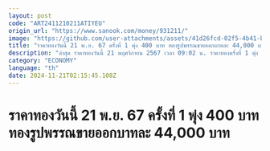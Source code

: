 ```yaml
---
layout: post
code: "ART2411210211ATIYEU"
origin_url: "https://www.sanook.com/money/931211/"
image: "https://github.com/user-attachments/assets/41d26fcd-02f5-4b41-b1e6-7e4638ff0c63"
title: "ราคาทองวันนี้ 21 พ.ย. 67 ครั้งที่ 1 พุ่ง 400 บาท ทองรูปพรรณขายออกบาทละ 44,000 บาท"
description: "ล่าสุด ราคาทองวันนี้ 21 พฤศจิกายน 2567 เวลา 09:02 น. ราคาทองครั้งที่ 1 พุ่ง 400 บาท ทองคำแท่งบาทละ 43,500 บาท ทองรูปพรรณบาทละ 44,000 บาท"
category: "ECONOMY"
language: "th"
date: 2024-11-21T02:15:45.108Z
---
```


# ราคาทองวันนี้ 21 พ.ย. 67 ครั้งที่ 1 พุ่ง 400 บาท ทองรูปพรรณขายออกบาทละ 44,000 บาท